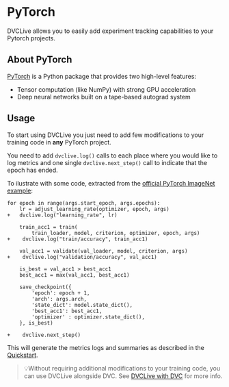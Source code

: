 # PyTorch

DVCLive allows you to easily add experiment tracking capabilities to your
Pytorch projects.

## About PyTorch

[PyTorch](https://pytorch.org/) is a Python package that provides two high-level
features:

- Tensor computation (like NumPy) with strong GPU acceleration
- Deep neural networks built on a tape-based autograd system

## Usage

To start using DVCLive you just need to add few modifications to your training
code in **any** PyTorch project.

You need to add `dvclive.log()` calls to each place where you would like to log
metrics and one single `dvclive.next_step()` call to indicate that the epoch has
ended.

To ilustrate with some code, extracted from the
[official PyTorch ImageNet example](https://github.com/pytorch/examples/blob/master/imagenet/main.py):

```git
for epoch in range(args.start_epoch, args.epochs):
    lr = adjust_learning_rate(optimizer, epoch, args)
+   dvclive.log("learning_rate", lr)

    train_acc1 = train(
        train_loader, model, criterion, optimizer, epoch, args)
+    dvclive.log("train/accuracy", train_acc1)

    val_acc1 = validate(val_loader, model, criterion, args)
+    dvclive.log("validation/accuracy", val_acc1)

    is_best = val_acc1 > best_acc1
    best_acc1 = max(val_acc1, best_acc1)

    save_checkpoint({
        'epoch': epoch + 1,
        'arch': args.arch,
        'state_dict': model.state_dict(),
        'best_acc1': best_acc1,
        'optimizer' : optimizer.state_dict(),
    }, is_best)

+    dvclive.next_step()
```

This will generate the metrics logs and summaries as described in the
[Quickstart](/docs/dvclive/user-guide/quickstart#outputs).

> 💡Without requiring additional modifications to your training code, you can
> use DVCLive alongside DVC. See
> [DVCLive with DVC](/doc/dvclive/user-guide/dvclive-with-dvc) for more info.
